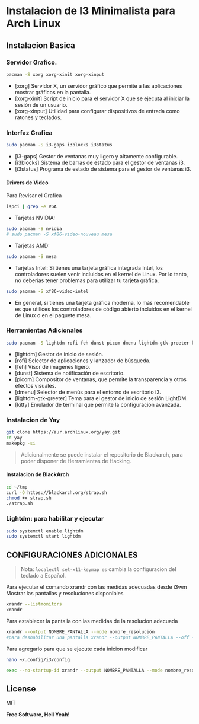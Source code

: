# Instalacion de I3 Minimalista para Arch Linux


## Instalacion Basica

### Servidor Grafico.
```sh
pacman -S xorg xorg-xinit xorg-xinput
```
- [xorg]	Servidor X, un servidor gráfico que permite a las aplicaciones mostrar gráficos en la pantalla.
- [xorg-xinit]	Script de inicio para el servidor X que se ejecuta al iniciar la sesión de un usuario.
- [xorg-xinput]	Utilidad para configurar dispositivos de entrada como ratones y teclados.

### Interfaz Grafica

```sh
sudo pacman -S i3-gaps i3blocks i3status
```
- [i3-gaps]	Gestor de ventanas muy ligero y altamente configurable.
- [i3blocks]	Sistema de barras de estado para el gestor de ventanas i3.
- [i3status]	Programa de estado de sistema para el gestor de ventanas i3.

#### Drivers de Video

Para Revisar el Grafica
```sh
lspci | grep -e VGA
```
- Tarjetas NVIDIA: 
```sh
sudo pacman -S nvidia
# sudo pacman -S xf86-video-nouveau mesa
```

- Tarjetas AMD: 
```sh
sudo pacman -S mesa
```
- Tarjetas Intel: Si tienes una tarjeta gráfica integrada Intel, los controladores suelen venir incluidos en el kernel de Linux. Por lo tanto, no deberías tener problemas para utilizar tu tarjeta gráfica.
```sh
sudo pacman -S xf86-video-intel
```
- En general, si tienes una tarjeta gráfica moderna, lo más recomendable es que utilices los controladores de código abierto incluidos en el kernel de Linux o en el paquete mesa.


### Herramientas Adicionales
```sh
sudo pacman -S lightdm rofi feh dunst picom dmenu lightdm-gtk-greeter kitty 
```
- [lightdm]	Gestor de inicio de sesión.
- [rofi]  Selector de aplicaciones y lanzador de búsqueda.
- [feh]	Visor de imágenes ligero.
- [dunst]	Sistema de notificación de escritorio.
- [picom] Compositor de ventanas, que permite la transparencia y otros efectos visuales. 
- [dmenu]	Selector de menús para el entorno de escritorio i3.
- [lightdm-gtk-greeter]	Tema para el gestor de inicio de sesión LightDM.
- [kitty]	Emulador de terminal que permite la configuración avanzada.

### Instalacion de Yay
```sh
git clone https://aur.archlinux.org/yay.git
cd yay
makepkg -si
```


> Adicionalmente se puede instalar el 
> repositorio de Blackarch, para poder
> disponer de Herramientas de Hacking.

#### Instalacion de BlackArch

```sh
cd ~/tmp
curl -O https://blackarch.org/strap.sh
chmod +x strap.sh
./strap.sh
```
### Lightdm: para habilitar y ejecutar

```sh
sudo systemctl enable lightdm
sudo systemctl start lightdm
```

 

## CONFIGURACIONES ADICIONALES


> Nota: `localectl set-x11-keymap es` cambia la configuracion del teclado a Español.

 
Para ejecutar el comando xrandr con las medidas adecuadas desde i3wm
Mostrar las pantallas y resoluciones disponibles

```bash
xrandr --listmonitors
xrandr
```

Para establecer  la pantalla con las medidas de la resolucion adecuada

```bash
xrandr --output NOMBRE_PANTALLA --mode nombre_resolución
#para deshabilitar una pantalla xrandr --output NOMBRE_PANTALLA --off --output NOMBRE_PANTALLA2 --mode nombre_resolución
```
Para agregarlo para que se ejecute cada inicion modificar
```bash
nano ~/.config/i3/config

exec --no-startup-id xrandr --output NOMBRE_PANTALLA --mode nombre_resolución

```

## License

MIT

**Free Software, Hell Yeah!**